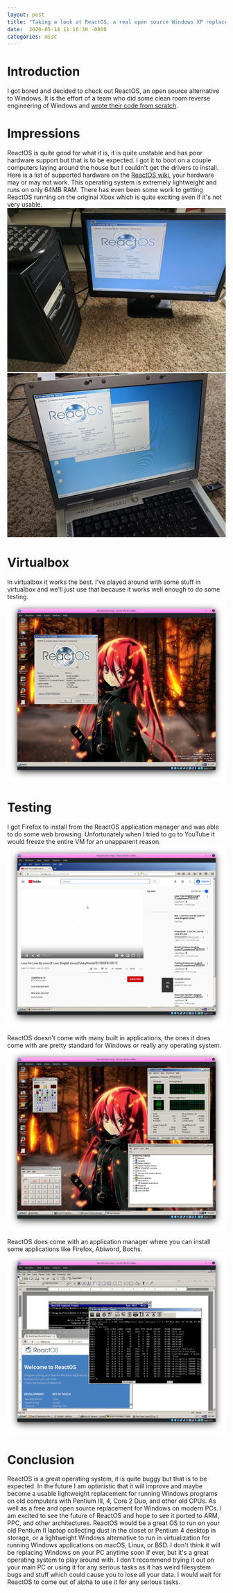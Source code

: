 ```yaml
---
layout:	post
title: "Taking a look at ReactOS, a real open source Windows XP replacement?"
date:  2020-05-14 11:16:30 -0800
categories: misc
---
```

# **Introduction**
I got bored and decided to check out ReactOS, an open source alternative to Windows. It is the effort of a team who did some clean room reverse engineering of Windows and [wrote their code from scratch](https://reactos.org/wiki/ReactOS_FAQ). 

# **Impressions**
ReactOS is quite good for what it is, it is quite unstable and has poor hardware support but that is to be expected. I got it to boot on a couple computers laying around the house but I couldn't get the drivers to install. Here is a list of supported hardware on the [ReactOS wiki](https://reactos.org/wiki/Supported_Hardware), your hardware may or may not work. This operating system is extremely lightweight and runs on only 64MB RAM. There has even been some work to getting ReactOS running on the original Xbox which is quite exciting even if it's not very usable.
![ReactOS on Pentium 4 desktop](/assets/reactos_hardware/IMG_20200428_163915.jpg)
![ReactOS on Inspiron 6000](/assets/reactos_hardware/IMG_20200429_113253.jpg)

# **Virtualbox**
In virtualbox it works the best. I've played around with some stuff in virtualbox and we'll just use that because it works well enough to do some testing.
![ReactOS in virtualbox](/assets/reactos_virtualbox/Screenshot_20200514_101114.png)

# **Testing**
I got Firefox to install from the ReactOS application manager and was able to do some web browsing. Unfortunately when I tried to go to YouTube it would freeze the entire VM for an unapparent reason.
![ReactOS YouTube](/assets/reactos_virtualbox/Screenshot_20200514_101245.png)

ReactOS doesn't come with many built in applications, the ones it does come with are pretty standard for Windows or really any operating system.
![ReactOS Applications](/assets/reactos_virtualbox/Screenshot_20200514_104441.png)

ReactOS does come with an application manager where you can install some applications like Firefox, Abiword, Bochs.
![ReactOS running 3rd party applications](/assets/reactos_virtualbox/Screenshot_20200514_105734.png)

# **Conclusion**
ReactOS is a great operating system, it is quite buggy but that is to be expected. In the future I am optimistic that it will improve and maybe become a usable lightweight replacement for running Windows programs on old computers with Pentium III, 4, Core 2 Duo, and other old CPUs. As well as a free and open source replacement for Windows on modern PCs. I am excited to see the future of ReactOS and hope to see it ported to ARM, PPC, and other architectures. ReactOS would be a great OS to run on your old Pentium II laptop collecting dust in the closet or Pentium 4 desktop in storage, or a lightweight Windows alternative to run in virtualization for running Windows applications on macOS, Linux, or BSD. I don't think it will be replacing Windows on your PC anytime soon if ever, but it's a great operating system to play around with. I don't recommend trying it out on your main PC or using it for any serious tasks as it has weird filesystem bugs and stuff which could cause you to lose all your data. I would wait for ReactOS to come out of alpha to use it for any serious tasks.